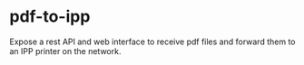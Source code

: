 # pdf-to-ipp

Expose a rest API and web interface to receive pdf files and forward them to an IPP printer on the network.